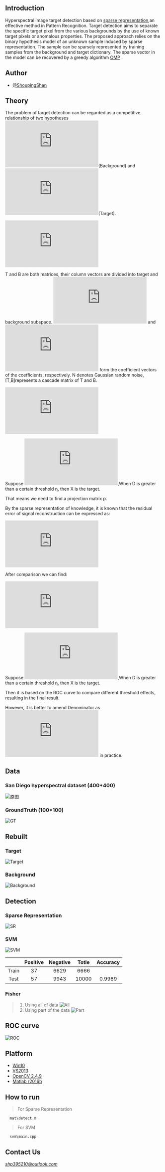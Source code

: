 
## Introduction

Hyperspectral image target detection based on [sparse representation](https://en.wikipedia.org/wiki/Sparse_approximation),an effective method in Pattern Recognition.  Target detection
aims to separate the specific target pixel from the various backgrounds by the use of known target
pixels or anomalous properties.
The proposed approach relies on the binary hypothesis model of an unknown sample induced by sparse representation.
The sample can be sparsely represented by training samples from the background and target dictionary. The sparse vector
in the model can be recovered by a greedy algorithm [OMP](https://en.wikipedia.org/wiki/Matching_pursuit) .

## Author
  * [@ShoupingShan](https://github.com/ShoupingShan)

## Theory

The problem of target detection can be regarded as a competitive relationship of two hypotheses ![](http://latex.codecogs.com/gif.latex?%24H_0%24)(Background) and ![](http://latex.codecogs.com/gif.latex?%24H_1%24)(Target).

![](http://latex.codecogs.com/gif.latex?%24%24%5Cbegin%7Baligned%7DH_0%20%26%20%3DB%5Calpha_b&plus;n%20%5C%5C%5C%5CH_1%26%3DT%5Calpha_t&plus;B%5Calpha_b&plus;n%5Cend%7Baligned%7D%20%24%24)

  T and B are both matrices, their column vectors are divided into target and background subspace. ![](http://latex.codecogs.com/gif.latex?%24%5Calpha_t%24) and ![](http://latex.codecogs.com/gif.latex?%24%5Calpha_b%24) form the coefficient vectors of the coefficients, respectively. N denotes Gaussian random noise, [T,B]represents a cascade matrix of T and B.

![](http://latex.codecogs.com/gif.latex?%24%24%5Cbegin%7Baligned%7Dn_0%20%26%20%3Dx-B%5Calpha_b%3D%28I-P_B%29x%20%5C%5Cn_1%26%3Dx-T%5Calpha_t&plus;B%5Calpha_b%3D%28I-P_%7BTB%7D%29x%5Cend%7Baligned%7D%20%24%24)

  Suppose ![](http://latex.codecogs.com/gif.latex?D_%7BMSD%7D%20%28x%29%3D%5Cfrac%7Bx%5ET%281-P_B%29%7D%7Bx%5ET%281-P_%7BTB%7D%29x%7D),When D is greater than a certain threshold η, then X is the target.

  That means we need to find a projection matrix p.

  By the sparse representation of knowledge, it is known that the residual error of signal reconstruction can be expressed as:

![](http://latex.codecogs.com/gif.latex?%24%24%5Cbegin%7Baligned%7Dn_0%27%20%26%20%3Dx-A_b%5Calpha%5C%5Cn_1%27%26%3Dx-A%5Cgamma%5Cend%7Baligned%7D%20%24%24)

After comparison we can find:

![](http://latex.codecogs.com/gif.latex?%24%24%5Cbegin%7Baligned%7Dn_0%20%26%20%3D%28I-P_B%29x%5Cto%20x-A_b%5Calpha%27%20%5C%5Cn_1%26%3D%281-P_%7BTB%7D%20%29x%5Cto%20x-A%5Cgamma%5Cend%7Baligned%7D%20%24%24)

Suppose ![](http://latex.codecogs.com/gif.latex?D_%7BMSD%7D%20%28x%29%3D%5Cfrac%7Bx%5ET%28x-A_b%5Calpha%27%29%7D%7Bx%5ET%28x-A%5Cgamma%29x%7D%29),When D is greater than a certain threshold η, then X is the target.

Then it is based on the ROC curve to compare different threshold effects, resulting in the final result.

However, it is better to amend Denominator as ![](http://latex.codecogs.com/gif.latex?%24x%5ET%20%28x-A_t%20%5Cgamma%29x%24) in practice.


## Data
### San Diego hyperspectral dataset (400*400)
![原图](http://thumbnail0.baidupcs.com/thumbnail/f4c39e9279e0072c408ac06258144ccd?fid=676888674-250528-990921214246117&time=1502294400&rt=sh&sign=FDTAER-DCb740ccc5511e5e8fedcff06b081203-K1Qgg76PoyqKY7MZVkB4X9IPP94%3D&expires=8h&chkv=0&chkbd=0&chkpc=&dp-logid=5125653704072191132&dp-callid=0&size=c710_u400&quality=100&vuk=-&ft=video)
### GroundTruth (100*100)
![GT](http://thumbnail0.baidupcs.com/thumbnail/84d697b2c0bca97c195f87adea1d39ff?fid=676888674-250528-1069339338576912&time=1502294400&rt=sh&sign=FDTAER-DCb740ccc5511e5e8fedcff06b081203-pqqwNpefzLfLIYsu1Sn5POLXoys%3D&expires=8h&chkv=0&chkbd=0&chkpc=&dp-logid=5125773466591858797&dp-callid=0&size=c710_u400&quality=100&vuk=-&ft=video)
## Rebuilt
  ### Target
  ![Target](http://thumbnail0.baidupcs.com/thumbnail/6f12bd1f666c96b7a2d81ff67128acd5?fid=676888674-250528-403840802942145&time=1502330400&rt=sh&sign=FDTAER-DCb740ccc5511e5e8fedcff06b081203-d9959Tu%2Fq5X76vAhP7yDzsaUxaE%3D&expires=8h&chkv=0&chkbd=0&chkpc=&dp-logid=5135414757900587264&dp-callid=0&size=c10000_u10000&quality=90&vuk=-&ft=video)
  ### Background
  ![Background](http://thumbnail0.baidupcs.com/thumbnail/f22407fd5733172c52ccc02dd07a30a0?fid=676888674-250528-576378241897516&time=1502330400&rt=sh&sign=FDTAER-DCb740ccc5511e5e8fedcff06b081203-5u37f%2BwR3tKiI7Ywtn8ivPai%2B5w%3D&expires=8h&chkv=0&chkbd=0&chkpc=&dp-logid=5135414757900587264&dp-callid=0&size=c10000_u10000&quality=90&vuk=-&ft=video)
## Detection

### Sparse Representation
![SR](http://thumbnail0.baidupcs.com/thumbnail/134418c291b3c0c089fa1f9d248e003c?fid=676888674-250528-301138876109000&time=1502294400&rt=sh&sign=FDTAER-DCb740ccc5511e5e8fedcff06b081203-HgvIEwZ%2F1PXMoubg6%2FzB1a7MsfE%3D&expires=8h&chkv=0&chkbd=0&chkpc=&dp-logid=5125856103108996112&dp-callid=0&size=c10000_u10000&quality=90&vuk=-&ft=video)
### SVM
  ![SVM](http://thumbnail0.baidupcs.com/thumbnail/092d2cf20215013d362f4dd787ea454a?fid=676888674-250528-779354715831614&time=1502337600&rt=sh&sign=FDTAER-DCb740ccc5511e5e8fedcff06b081203-2FbEHEYypxbyES4UKZU54XogVl4%3D&expires=8h&chkv=0&chkbd=0&chkpc=&dp-logid=5137387434532715500&dp-callid=0&size=c710_u400&quality=100&vuk=-&ft=video)

|  |Positive|Negative|Totle|Accuracy|
|:-:|:-----:|:------:|:---:|:------:|
|Train|37|6629|6666||
|Test|57|9943|10000|0.9989|

### Fisher
  >1. Using all of data
![All](http://thumbnail0.baidupcs.com/thumbnail/8d8ce8444ae605283cd97f2e12475ae8?fid=676888674-250528-829920072955848&time=1502348400&rt=sh&sign=FDTAER-DCb740ccc5511e5e8fedcff06b081203-O1dIBpflwHs6iHYriLiCTJGPT24%3D&expires=8h&chkv=0&chkbd=0&chkpc=&dp-logid=5140435538473245919&dp-callid=0&size=c10000_u10000&quality=90&vuk=-&ft=video)
  >2. Using part of the data
![Part](http://thumbnail0.baidupcs.com/thumbnail/cf38d0d2e1b1301d6b8f4d11845b82da?fid=676888674-250528-738259958850869&time=1502348400&rt=sh&sign=FDTAER-DCb740ccc5511e5e8fedcff06b081203-aYzIFV%2B6h4LpoMIDh3bgHXNOcVQ%3D&expires=8h&chkv=0&chkbd=0&chkpc=&dp-logid=5140435538473245919&dp-callid=0&size=c10000_u10000&quality=90&vuk=-&ft=video)
## ROC curve
  ![ROC](http://thumbnail0.baidupcs.com/thumbnail/8edd40996220e095e1e1825f0bd9cc3b?fid=676888674-250528-890559091439224&time=1502330400&rt=sh&sign=FDTAER-DCb740ccc5511e5e8fedcff06b081203-T4dYhf2kACwxpMPHiiBec5uUdas%3D&expires=8h&chkv=0&chkbd=0&chkpc=&dp-logid=5135414757900587264&dp-callid=0&size=c10000_u10000&quality=90&vuk=-&ft=video)
## Platform
  * [Win10](https://www.microsoft.com/zh-cn)
  * [VS2013](http://www.iplaysoft.com/vs2013.html)
  * [OpenCV 2.4.9](http://opencv.org/)
  * [Matlab r2016b](https://www.mathworks.com/)
## How to run
  > For Sparse Representation

      mat\detect.m
  > For SVM

      svm\main.cpp
## Contact Us
  *shp395210@outlook.com*
